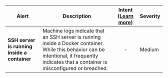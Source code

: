 |Alert|Description|Intent ([Learn more](#intentions))|Severity|
|----|----|:----:|--|
|**SSH server is running inside a container** | Machine logs indicate that an SSH server is running inside a Docker container. While this behavior can be intentional, it frequently indicates that a container is misconfigured or breached.|-|Medium|


